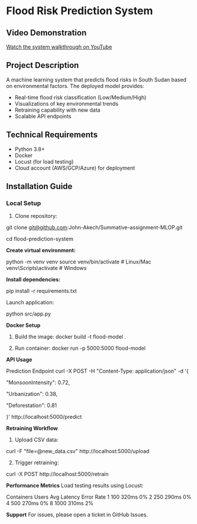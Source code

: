 # Flood Risk Prediction System

## Video Demonstration
[Watch the system walkthrough on YouTube](https://youtu.be/demo-link-here)

## Project Description
A machine learning system that predicts flood risks in South Sudan based on environmental factors. The deployed model provides:
- Real-time flood risk classification (Low/Medium/High)
- Visualizations of key environmental trends
- Retraining capability with new data
- Scalable API endpoints

## Technical Requirements
- Python 3.8+
- Docker
- Locust (for load testing)
- Cloud account (AWS/GCP/Azure) for deployment

## Installation Guide

### Local Setup
1. Clone repository:

git clone git@github.com:John-Akech/Summative-assignment-MLOP.git

cd flood-prediction-system

**Create virtual environment:**

python -m venv venv
source venv/bin/activate  # Linux/Mac
venv\Scripts\activate    # Windows

**Install dependencies:**

pip install -r requirements.txt

Launch application:

python src/app.py

**Docker Setup**

1. Build the image:
docker build -t flood-model .

2. Run container:
docker run -p 5000:5000 flood-model

**API Usage**

Prediction Endpoint
curl -X POST -H "Content-Type: application/json" -d '{

  "MonsoonIntensity": 0.72,
  
  "Urbanization": 0.38,
  
  "Deforestation": 0.81
  
}' http://localhost:5000/predict

**Retraining Workflow**

1. Upload CSV data:

curl -F "file=@new_data.csv" http://localhost:5000/upload

2. Trigger retraining:

curl -X POST http://localhost:5000/retrain

**Performance Metrics**
Load testing results using Locust:

Containers	Users	Avg Latency	Error Rate
1	          100	  320ms	      0%
2          	250	  290ms      	0%
4          	500	  270ms      	0%
8	          1000	310ms      	2%


**Support**
For issues, please open a ticket in GitHub Issues.

